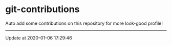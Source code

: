 # git-contributions

Auto add some contributions on this repository for more look-good profile!

---

Update at 2020-01-06 17:29:46
